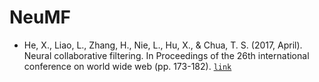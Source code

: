 # NeuMF

- He, X., Liao, L., Zhang, H., Nie, L., Hu, X., & Chua, T. S. (2017, April). Neural collaborative filtering. In Proceedings of the 26th international conference on world wide web (pp. 173-182). [`link`](https://doi.org/10.1145/3038912.3052569)
